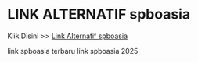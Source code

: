 # LINK ALTERNATIF spboasia

Klik Disini >> <a href="https://linksto.pages.dev/">Link Alternatif spboasia </a>

link spboasia terbaru
link spboasia 2025